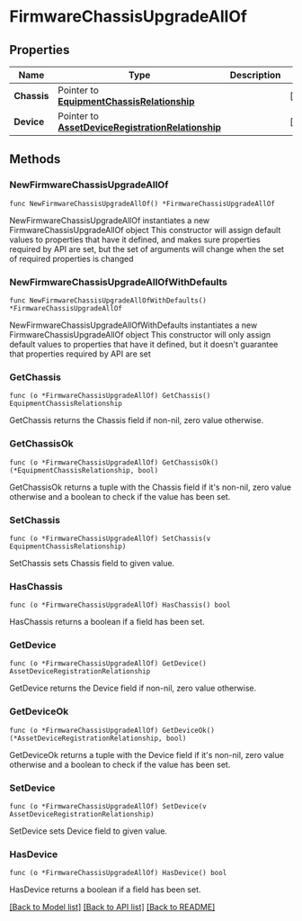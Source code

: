 # FirmwareChassisUpgradeAllOf

## Properties

Name | Type | Description | Notes
------------ | ------------- | ------------- | -------------
**Chassis** | Pointer to [**EquipmentChassisRelationship**](equipment.Chassis.Relationship.md) |  | [optional] 
**Device** | Pointer to [**AssetDeviceRegistrationRelationship**](asset.DeviceRegistration.Relationship.md) |  | [optional] 

## Methods

### NewFirmwareChassisUpgradeAllOf

`func NewFirmwareChassisUpgradeAllOf() *FirmwareChassisUpgradeAllOf`

NewFirmwareChassisUpgradeAllOf instantiates a new FirmwareChassisUpgradeAllOf object
This constructor will assign default values to properties that have it defined,
and makes sure properties required by API are set, but the set of arguments
will change when the set of required properties is changed

### NewFirmwareChassisUpgradeAllOfWithDefaults

`func NewFirmwareChassisUpgradeAllOfWithDefaults() *FirmwareChassisUpgradeAllOf`

NewFirmwareChassisUpgradeAllOfWithDefaults instantiates a new FirmwareChassisUpgradeAllOf object
This constructor will only assign default values to properties that have it defined,
but it doesn't guarantee that properties required by API are set

### GetChassis

`func (o *FirmwareChassisUpgradeAllOf) GetChassis() EquipmentChassisRelationship`

GetChassis returns the Chassis field if non-nil, zero value otherwise.

### GetChassisOk

`func (o *FirmwareChassisUpgradeAllOf) GetChassisOk() (*EquipmentChassisRelationship, bool)`

GetChassisOk returns a tuple with the Chassis field if it's non-nil, zero value otherwise
and a boolean to check if the value has been set.

### SetChassis

`func (o *FirmwareChassisUpgradeAllOf) SetChassis(v EquipmentChassisRelationship)`

SetChassis sets Chassis field to given value.

### HasChassis

`func (o *FirmwareChassisUpgradeAllOf) HasChassis() bool`

HasChassis returns a boolean if a field has been set.

### GetDevice

`func (o *FirmwareChassisUpgradeAllOf) GetDevice() AssetDeviceRegistrationRelationship`

GetDevice returns the Device field if non-nil, zero value otherwise.

### GetDeviceOk

`func (o *FirmwareChassisUpgradeAllOf) GetDeviceOk() (*AssetDeviceRegistrationRelationship, bool)`

GetDeviceOk returns a tuple with the Device field if it's non-nil, zero value otherwise
and a boolean to check if the value has been set.

### SetDevice

`func (o *FirmwareChassisUpgradeAllOf) SetDevice(v AssetDeviceRegistrationRelationship)`

SetDevice sets Device field to given value.

### HasDevice

`func (o *FirmwareChassisUpgradeAllOf) HasDevice() bool`

HasDevice returns a boolean if a field has been set.


[[Back to Model list]](../README.md#documentation-for-models) [[Back to API list]](../README.md#documentation-for-api-endpoints) [[Back to README]](../README.md)


